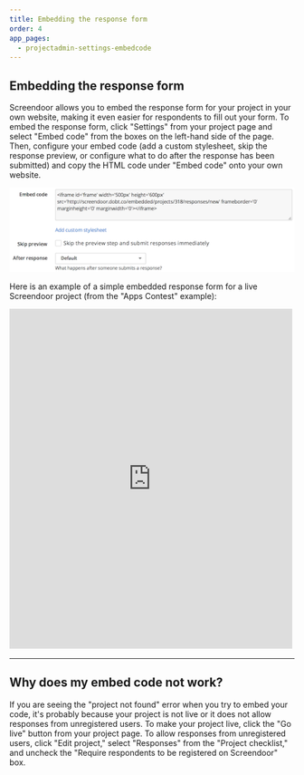 ```yaml
---
title: Embedding the response form
order: 4
app_pages:
  - projectadmin-settings-embedcode
---
```


## Embedding the response form

Screendoor allows you to embed the response form for your project in your own website, making it even easier for respondents to fill out your form. To embed the response form, click "Settings" from your project page and select "Embed code" from the boxes on the left-hand side of the page. Then, configure your embed code (add a custom stylesheet, skip the response preview, or configure what to do after the response has been submitted) and copy the HTML code under "Embed code" onto your own website.

![embed code](../images/screenshot_embed_code.png)

 Here is an example of a simple embedded response form for a live Screendoor project (from the "Apps Contest" example):

<iframe id='frame' width='500px' height='600px' src='http://screendoor.dobt.co/embedded/projects/410/responses/new' frameborder='0' marginheight='0' marginwidth='0'></iframe>

---

## Why does my embed code not work?
If you are seeing the "project not found" error when you try to embed your code, it's probably because your project is not live or it does not allow responses from unregistered users. To make your project live, click the "Go live" button from your project page. To allow responses from unregistered users, click "Edit project," select "Responses" from the "Project checklist," and uncheck the "Require respondents to be registered on Screendoor" box.